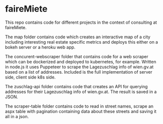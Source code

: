 # faireMiete

This repo contains code for different projects in the context of consulting at faireMiete.

The map folder contains code which creates an interactive map of a city including interesting real estate specific metrics and deploys this either on a bokeh server or a heroku web app.

The concurent-webscraper folder that contains code for a web scraper which can be dockerized and deployed to kubernetes, for example. Written in node.js it uses Puppeteer to scrape the Lagezuschlag info of wien.gv.at based on a list of addresses. Included is the full implementation of server side, client side k8s side.

The zuschlag-api folder contains code that creates an API for querying addresses for their Lagezuschlag info of wien.gv.at. The result is saved in a JSON.

The scraper-table folder contains code to read in street names, scrape an aspx table with pagination containing data about these streets and saving it all in a json.
